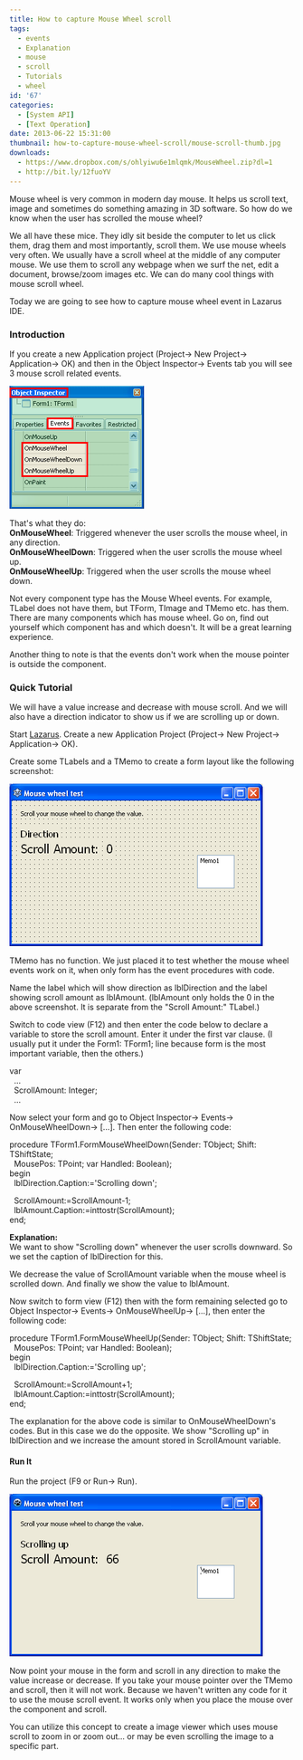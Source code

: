 ```yaml
---
title: How to capture Mouse Wheel scroll
tags:
  - events
  - Explanation
  - mouse
  - scroll
  - Tutorials
  - wheel
id: '67'
categories:
  - [System API]
  - [Text Operation]
date: 2013-06-22 15:31:00
thumbnail: how-to-capture-mouse-wheel-scroll/mouse-scroll-thumb.jpg
downloads:
  - https://www.dropbox.com/s/ohlyiwu6e1mlqmk/MouseWheel.zip?dl=1
  - http://bit.ly/12fuoYV
---
```


Mouse wheel is very common in modern day mouse. It helps us scroll text, image and sometimes do something amazing in 3D software. So how do we know when the user has scrolled the mouse wheel?
<!-- more -->
  
  
We all have these mice. They idly sit beside the computer to let us click them, drag them and most importantly, scroll them. We use mouse wheels very often. We usually have a scroll wheel at the middle of any computer mouse. We use them to scroll any webpage when we surf the net, edit a document, browse/zoom images etc. We can do many cool things with mouse scroll wheel.  
  
Today we are going to see how to capture mouse wheel event in Lazarus IDE.  
  

### Introduction

  
If you create a new Application project (Project-> New Project-> Application-> OK) and then in the Object Inspector-> Events tab you will see 3 mouse scroll related events.  
  

![Mouse wheel scroll events in Lazarus](how-to-capture-mouse-wheel-scroll/mouse-wheel-scroll-events-lazarus.gif "Mouse wheel scroll events in Lazarus")

  
That's what they do:  
**OnMouseWheel**: Triggered whenever the user scrolls the mouse wheel, in any direction.  
**OnMouseWheelDown**: Triggered when the user scrolls the mouse wheel up.  
**OnMouseWheelUp**: Triggered when the user scrolls the mouse wheel down.  
  
  
Not every component type has the Mouse Wheel events. For example, TLabel does not have them, but TForm, TImage and TMemo etc. has them. There are many components which has mouse wheel. Go on, find out yourself which component has and which doesn't. It will be a great learning experience.  
  
Another thing to note is that the events don't work when the mouse pointer is outside the component.  
  
  

### Quick Tutorial

We will have a value increase and decrease with mouse scroll. And we will also have a direction indicator to show us if we are scrolling up or down.  
  
Start [Lazarus](http://www.lazarus.freepascal.org/). Create a new Application Project (Project-> New Project-> Application-> OK).  
  
Create some TLabels and a TMemo to create a form layout like the following screenshot:  
  

![](how-to-capture-mouse-wheel-scroll/mouse-wheel-frm-layout.gif)

  
  
TMemo has no function. We just placed it to test whether the mouse wheel events work on it, when only form has the event procedures with code.  
  
Name the label which will show direction as lblDirection and the label showing scroll amount as lblAmount. (lblAmount only holds the 0 in the above screenshot. It is separate from the "Scroll Amount:" TLabel.)  
  
Switch to code view (F12) and then enter the code below to declare a variable to store the scroll amount. Enter it under the first var clause. (I usually put it under the Form1: TForm1; line because form is the most important variable, then the others.)  
  

var   
  ...   
  ScrollAmount: Integer;  
  ...

  
Now select your form and go to Object Inspector-> Events-> OnMouseWheelDown-> \[...\]. Then enter the following code:  
  

procedure TForm1.FormMouseWheelDown(Sender: TObject; Shift: TShiftState;  
  MousePos: TPoint; var Handled: Boolean);  
begin  
  lblDirection.Caption:='Scrolling down';  
  
  ScrollAmount:=ScrollAmount-1;  
  lblAmount.Caption:=inttostr(ScrollAmount);  
end;

  
**Explanation:**  
We want to show "Scrolling down" whenever the user scrolls downward. So we set the caption of lblDirection for this.  
  
We decrease the value of ScrollAmount variable when the mouse wheel is scrolled down. And finally we show the value to lblAmount.  
  
Now switch to form view (F12) then with the form remaining selected go to Object Inspector-> Events-> OnMouseWheelUp-> \[...\], then enter the following code:  
  

procedure TForm1.FormMouseWheelUp(Sender: TObject; Shift: TShiftState;  
  MousePos: TPoint; var Handled: Boolean);  
begin  
  lblDirection.Caption:='Scrolling up';  
  
  ScrollAmount:=ScrollAmount+1;  
  lblAmount.Caption:=inttostr(ScrollAmount);  
end;

  
The explanation for the above code is similar to OnMouseWheelDown's codes. But in this case we do the opposite. We show "Scrolling up" in lblDirection and we increase the amount stored in ScrollAmount variable.  
  

#### Run It

Run the project (F9 or Run-> Run).  
  

![Mouse wheel scroll events captured in Lazarus](how-to-capture-mouse-wheel-scroll/mouse-wheel-lazarus-project.gif "Mouse wheel scroll events captured in Lazarus")

  
  
Now point your mouse in the form and scroll in any direction to make the value increase or decrease. If you take your mouse pointer over the TMemo and scroll, then it will not work. Because we haven't written any code for it to use the mouse scroll event. It works only when you place the mouse over the component and scroll.  
  
You can utilize this concept to create a image viewer which uses mouse scroll to zoom in or zoom out... or may be even scrolling the image to a specific part.  
